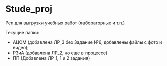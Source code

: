 # Stude_proj
Реп для выгрузки учебных работ (лабораторные и т.п.)

Текущие папки:
  - АЦОМ (добавлена ЛР_3 без Задание №6, добавлены файлы с фото и видео);
  - РЗиА (добавлена ЛР_2, но еще в процессе)
  - ПП (Добавлена ЛР_1, 1 и 2 задания)
